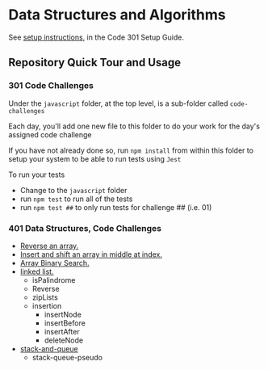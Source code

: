# Data Structures and Algorithms

See [setup instructions](https://codefellows.github.io/setup-guide/code-301/3-code-challenges), in the Code 301 Setup Guide.

## Repository Quick Tour and Usage

### 301 Code Challenges

Under the `javascript` folder, at the top level, is a sub-folder called `code-challenges`

Each day, you'll add one new file to this folder to do your work for the day's assigned code challenge

If you have not already done so, run `npm install` from within this folder to setup your system to be able to run tests using `Jest`

To run your tests

- Change to the `javascript` folder
- run `npm test` to run all of the tests
- run `npm test ##` to only run tests for challenge ## (i.e. 01)

### 401 Data Structures, Code Challenges

- [Reverse an array.](./javascript/arrayReverse/README.md)
- [Insert and shift an array in middle at index.](./javascript/arrayInsertShift/README.md)
- [Array Binary Search.](./javascript/arrayBinarySearch/README.md)
- [linked list.](./javascript/linked-list/README.md)
  - isPalindrome
  - Reverse
  - zipLists
  - insertion
    - insertNode
    - insertBefore
    - insertAfter
    - deleteNode
- [stack-and-queue](./javascript/stack-and-queue/README.md)
  - stack-queue-pseudo
